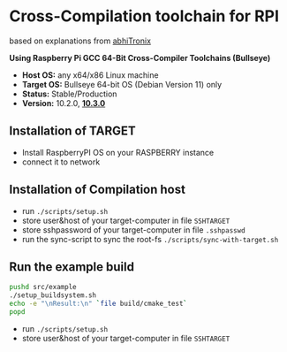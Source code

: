 # Cross-Compilation toolchain for RPI

based on explanations from [abhiTronix](https://github.com/abhiTronix/raspberry-pi-cross-compilers)

**Using Raspberry Pi GCC 64-Bit Cross-Compiler Toolchains (Bullseye)**

 - **Host OS:** any x64/x86 Linux machine	
 - **Target OS:** Bullseye 64-bit OS (Debian Version 11) only	
 - **Status:**    Stable/Production	
 - **Version:** 10.2.0, **[10.3.0](https://sourceforge.net/projects/raspberry-pi-cross-compilers/files/Bonus%20Raspberry%20Pi%20GCC%2064-Bit%20Toolchains/Raspberry%20Pi%20GCC%2064-Bit%20Cross-Compiler%20Toolchains/Bullseye/GCC%2010.3.0/cross-gcc-10.3.0-pi_64.tar.gz/download)**

## Installation of TARGET

- Install RaspberryPI OS on your RASPBERRY instance
- connect it to network

## Installation of Compilation host

- run `./scripts/setup.sh`
- store user&host of your target-computer in file `SSHTARGET`
- store sshpassword of your target-computer in file `.sshpasswd`
- run the sync-script to sync the root-fs `./scripts/sync-with-target.sh`

## Run the example build

```bash
pushd src/example
./setup_buildsystem.sh
echo -e "\nResult:\n" `file build/cmake_test`
popd
```
- run `./scripts/setup.sh`
- store user&host of your target-computer in file `SSHTARGET`
